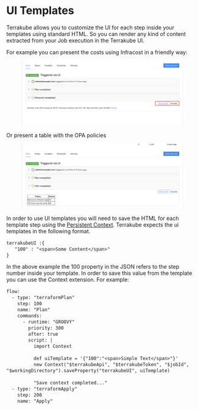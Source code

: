 # UI Templates

Terrakube allows you to customize the UI for each step inside your templates using standard HTML. So you can render any kind of content extracted from your Job execution in the Terrakube UI.

For example you can  present the costs using Infracost in a friendly way:

<figure><img src="../../../.gitbook/assets/image.png" alt=""><figcaption></figcaption></figure>

Or present a table with the OPA policies&#x20;

<figure><img src="../../../.gitbook/assets/image (2).png" alt=""><figcaption></figcaption></figure>

In order to use UI templates you will need to save the HTML for each template step using the [Persistent Context](persistent-context.md). Terrakube expects the ui templates in the following format.

```
terrakubeUI :{
   "100" : "<span>Some Content</span>"
}
```

In the above example the 100 property in the JSON refers to the step number inside your template. In order to save this value from the template you can use the Context extension. For example:

```
flow:
  - type: "terraformPlan"
    step: 100
    name: "Plan"
    commands:
      - runtime: "GROOVY"
        priority: 300
        after: true
        script: |
          import Context
          
          def uiTemplate = '{"100":"<span>Simple Text</span>"}'
          new Context("$terrakubeApi", "$terrakubeToken", "$jobId", "$workingDirectory").saveProperty("terrakubeUI", uiTemplate)

          "Save context completed..."
  - type: "terraformApply"
    step: 200
    name: "Apply"
```



